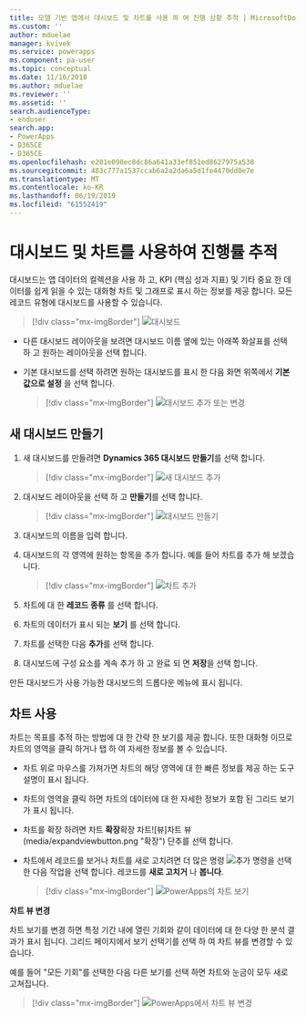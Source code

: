 ```yaml
---
title: 모델 기반 앱에서 대시보드 및 차트를 사용 하 여 진행 상황 추적 | MicrosoftDocs
ms.custom: ''
author: mduelae
manager: kvivek
ms.service: powerapps
ms.component: pa-user
ms.topic: conceptual
ms.date: 11/16/2018
ms.author: mduelae
ms.reviewer: ''
ms.assetid: ''
search.audienceType:
- enduser
search.app:
- PowerApps
- D365CE
- D365CE
ms.openlocfilehash: e201e098ec8dc86a641a33ef851ed8627975a538
ms.sourcegitcommit: 483c777a1537ccab6a2a2da6a5d1fe4470dd0e7e
ms.translationtype: MT
ms.contentlocale: ko-KR
ms.lasthandoff: 06/19/2019
ms.locfileid: "61552419"
---
```

# <a name="track-your-progress-with-dashboards-and-charts"></a>대시보드 및 차트를 사용하여 진행률 추적

대시보드는 앱 데이터의 컬렉션을 사용 하 고, KPI (핵심 성과 지표) 및 기타 중요 한 데이터를 쉽게 읽을 수 있는 대화형 차트 및 그래프로 표시 하는 정보를 제공 합니다. 모든 레코드 유형에 대시보드를 사용할 수 있습니다.

> [!div class="mx-imgBorder"]
> ![대시보드](media/Dashboard.png "대시보드") 

-  다른 대시보드 레이아웃을 보려면 대시보드 이름 옆에 있는 아래쪽 화살표를 선택 하 고 원하는 레이아웃을 선택 합니다.
-  기본 대시보드를 선택 하려면 원하는 대시보드를 표시 한 다음 화면 위쪽에서 **기본값으로 설정** 을 선택 합니다.

   > [!div class="mx-imgBorder"]
   > ![대시보드 추가 또는 변경](media/add_dashboard.png "대시보드 추가 또는 변경") 

## <a name="create-a-new-dashboard"></a>새 대시보드 만들기

1. 새 대시보드를 만들려면 **Dynamics 365 대시보드 만들기**를 선택 합니다. 

   > [!div class="mx-imgBorder"]
   > ![새 대시보드 추가](media/new_dashboard.png "새 대시보드 추가")
   
2. 대시보드 레이아웃을 선택 하 고 **만들기**를 선택 합니다.  

   > [!div class="mx-imgBorder"]
   > ![대시보드 만들기](media/create_dashboard.png "대시보드 만들기")
 
3. 대시보드의 이름을 입력 합니다. 
4. 대시보드의 각 영역에 원하는 항목을 추가 합니다. 예를 들어 차트를 추가 해 보겠습니다. 

   > [!div class="mx-imgBorder"]
   > ![차트 추가](media/add_chart.png "차트 추가")
 
 5. 차트에 대 한 **레코드 종류** 를 선택 합니다.
 6. 차트의 데이터가 표시 되는 **보기** 를 선택 합니다.
 7. 차트를 선택한 다음 **추가**를 선택 합니다.
 8. 대시보드에 구성 요소를 계속 추가 하 고 완료 되 면 **저장**을 선택 합니다. 
 
만든 대시보드가 사용 가능한 대시보드의 드롭다운 메뉴에 표시 됩니다.

## <a name="use-charts"></a>차트 사용 

차트는 목표를 추적 하는 방법에 대 한 간략 한 보기를 제공 합니다. 또한 대화형 이므로 차트의 영역을 클릭 하거나 탭 하 여 자세한 정보를 볼 수 있습니다.

-   차트 위로 마우스를 가져가면 차트의 해당 영역에 대 한 빠른 정보를 제공 하는 도구 설명이 표시 됩니다.
-   차트의 영역을 클릭 하면 차트의 데이터에 대 한 자세한 정보가 포함 된 그리드 보기가 표시 됩니다.
-   차트를 확장 하려면 차트 **확장**확장 차트![뷰]차트 뷰(media/expandviewbutton.png "확장") 단추를 선택 합니다.
-   차트에서 레코드를 보거나 차트를 새로 고치려면 더 많은 명령 ![](media/MoreButton.png "추가 명령을") 선택한 다음 작업을 선택 합니다. 레코드를 **새로 고치거** 나 **봅니다**.
     
     > [!div class="mx-imgBorder"]
     > ![PowerApps의 차트 보기](media/ViewOfCharts.png "PowerApps의 차트 보기")  
       

**차트 뷰 변경**
 
차트 보기를 변경 하면 특정 기간 내에 열린 기회와 같이 데이터에 대 한 다양 한 분석 결과가 표시 됩니다. 그리드 페이지에서 보기 선택기를 선택 하 여 차트 뷰를 변경할 수 있습니다.

예를 들어 "모든 기회"를 선택한 다음 다른 보기를 선택 하면 차트와 눈금이 모두 새로 고쳐집니다.

> [!div class="mx-imgBorder"]
> ![PowerApps에서 차트 뷰 변경](media/ChangeChartView.png "PowerApps에서 차트 뷰 변경")






